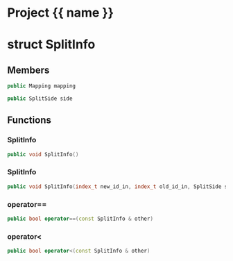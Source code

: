 <script setup>
import {useRoute} from 'vitepress'
const {path} = useRoute()
const tokens = path.split('/')
const words = tokens[2].split('-');
for (let i = 0; i < words.length; i++) {
    words[i] = words[i].charAt(0).toUpperCase() + words[i].slice(1);
    words[i] = words[i].replace('geode', 'Geode')
}
const name = words.join('-');
</script>
# Project {{ name }}

# struct SplitInfo


## Members

```cpp
public Mapping mapping

```

```cpp
public SplitSide side

```



## Functions

### SplitInfo

```cpp
public void SplitInfo()
```


### SplitInfo

```cpp
public void SplitInfo(index_t new_id_in, index_t old_id_in, SplitSide side_in)
```


### operator==

```cpp
public bool operator==(const SplitInfo & other)
```


### operator<

```cpp
public bool operator<(const SplitInfo & other)
```




